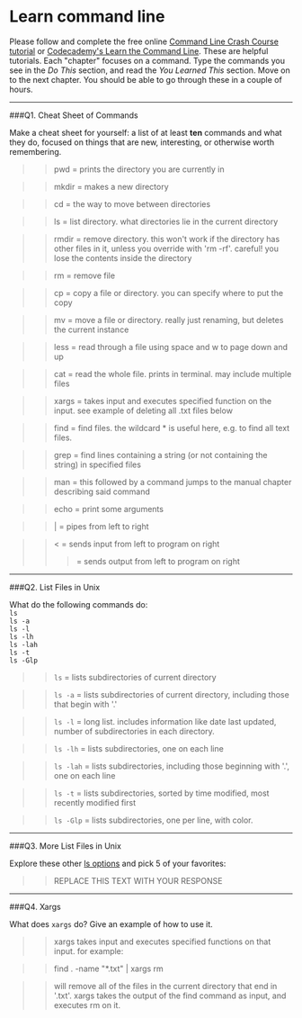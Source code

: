 # Learn command line

Please follow and complete the free online [Command Line Crash Course
tutorial](https://web.archive.org/web/20160708171659/http://cli.learncodethehardway.org/book/) or [Codecademy's Learn the Command Line](https://www.codecademy.com/learn/learn-the-command-line). These are helpful tutorials. Each "chapter" focuses on a command. Type the commands you see in the _Do This_ section, and read the _You Learned This_ section. Move on to the next chapter. You should be able to go through these in a couple of hours.

---

###Q1.  Cheat Sheet of Commands  

Make a cheat sheet for yourself: a list of at least **ten** commands and what they do, focused on things that are new, interesting, or otherwise worth remembering.

> > pwd = prints the directory you are currently in

> > mkdir = makes a new directory

> > cd = the way to move between directories

> > ls = list directory. what directories lie in the current directory

> > rmdir = remove directory. this won't work if the directory has other files in it, unless you override with 'rm -rf'. careful! you lose the contents inside the directory

> > rm = remove file

> > cp = copy a file or directory. you can specify where to put the copy

> > mv = move a file or directory. really just renaming, but deletes the current instance

> > less = read through a file using space and w to page down and up

> > cat = read the whole file. prints in terminal. may include multiple files

> > xargs = takes input and executes specified function on the input. see example of deleting all .txt files below

> > find = find files. the wildcard * is useful here, e.g. to find all text files.

> > grep = find lines containing a string (or not containing the string) in specified files

> > man = this followed by a command jumps to the manual chapter describing said command

> > echo = print some arguments

> > | = pipes from left to right

> > < = sends input from left to program on right
> > > = sends output from left to program on right
---

###Q2.  List Files in Unix   

What do the following commands do:  
`ls`  
`ls -a`  
`ls -l`  
`ls -lh`  
`ls -lah`  
`ls -t`  
`ls -Glp`  

> > `ls`     = lists subdirectories of current directory 

> >`ls -a`  = lists subdirectories of current directory, including those that begin with '.'

> >`ls -l`   = long list. includes information like date last updated, number of subdirectories in each directory.

> >`ls -lh`  = lists subdirectories, one on each line

> >`ls -lah` = lists subdirectories, including those beginning with '.', one on each line

> >`ls -t`   = lists subdirectories, sorted by time modified, most recently modified first

> >`ls -Glp` = lists subdirectories, one per line, with color.

---

###Q3.  More List Files in Unix  

Explore these other [ls options](http://www.techonthenet.com/unix/basic/ls.php) and pick 5 of your favorites:

> > REPLACE THIS TEXT WITH YOUR RESPONSE

---

###Q4.  Xargs   

What does `xargs` do? Give an example of how to use it.

> > xargs takes input and executes specified functions on that input. for example: 

> > find . -name "*.txt" | xargs rm 

> > will remove all of the files in the current directory that end in '.txt'. xargs takes the output of the find command as input, and executes rm on it.

 

